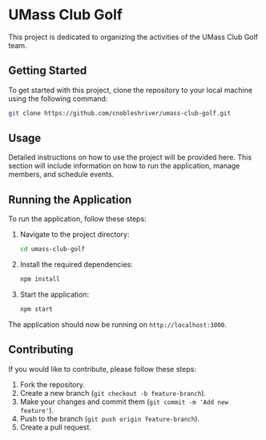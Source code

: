 # UMass Club Golf
This project is dedicated to organizing the activities of the UMass Club Golf team.

## Getting Started
To get started with this project, clone the repository to your local machine using the following command:

```bash
git clone https://github.com/cnobleshriver/umass-club-golf.git
```

## Usage
Detailed instructions on how to use the project will be provided here. This section will include information on how to run the application, manage members, and schedule events.

## Running the Application
To run the application, follow these steps:

1. Navigate to the project directory:
    ```bash
    cd umass-club-golf
    ```

2. Install the required dependencies:
    ```bash
    npm install
    ```

3. Start the application:
    ```bash
    npm start
    ```

The application should now be running on `http://localhost:3000`.

## Contributing
If you would like to contribute, please follow these steps:
1. Fork the repository.
2. Create a new branch (`git checkout -b feature-branch`).
3. Make your changes and commit them (`git commit -m 'Add new feature'`).
4. Push to the branch (`git push origin feature-branch`).
5. Create a pull request.
